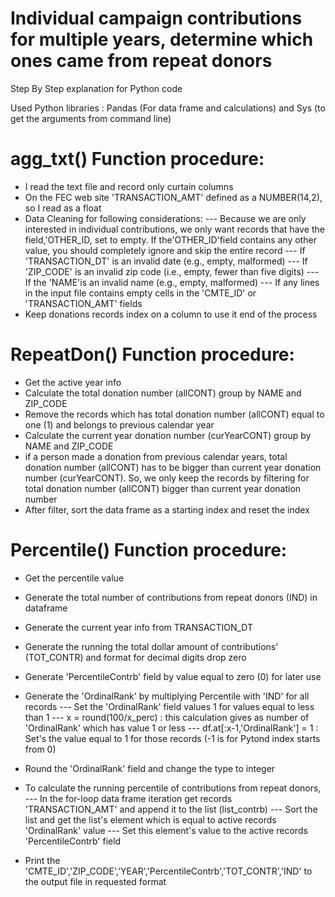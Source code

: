 #  Individual campaign contributions for multiple years, determine which ones came from repeat donors



Step By Step explanation for Python code

Used Python libraries : Pandas (For data frame and calculations) and Sys (to get the arguments from command line)



# agg_txt() Function procedure:
- I read the text file and record only curtain columns      
- On the FEC web site 'TRANSACTION_AMT' defined as a NUMBER(14,2), so I read as a float
- Data Cleaning for following considerations:
--- Because we are only interested in individual contributions, we only want records that have the field,'OTHER_ID, set to empty. If the'OTHER_ID'field contains any other value, you should completely ignore and skip the entire record
--- If 'TRANSACTION_DT' is an invalid date (e.g., empty, malformed)
--- If 'ZIP_CODE' is an invalid zip code (i.e., empty, fewer than five digits)
--- If the 'NAME'is an invalid name (e.g., empty, malformed)
--- If any lines in the input file contains empty cells in the 'CMTE_ID' or 'TRANSACTION_AMT' fields	
- Keep donations records index on a column to use it end of the process



# RepeatDon() Function procedure:
- Get the active year info
- Calculate the total donation number (allCONT) group by NAME and ZIP_CODE
- Remove the records which has total donation number (allCONT) equal to one (1) and belongs to previous calendar year 
- Calculate the current year donation number (curYearCONT) group by NAME and ZIP_CODE
- if a person made a donation from previous calendar years,  total donation number (allCONT) has to be bigger than current year donation number (curYearCONT). So, we only keep the records by filtering for total donation number (allCONT) bigger than current year donation number
- After filter, sort the data frame as a starting index and reset the index

# Percentile() Function procedure:
- Get the percentile value
- Generate the total number of contributions from repeat donors (IND) in dataframe
- Generate the current year info from  TRANSACTION_DT
- Generate the running the total dollar amount of contributions' (TOT_CONTR) and format for decimal digits drop zero
- Generate 'PercentileContrb' field by value equal to zero (0) for later use
- Generate the 'OrdinalRank' by multiplying Percentile with 'IND'  for all records 
--- Set the 'OrdinalRank' field values 1 for values equal to less than 1
--- x = round(100/x_perc)  : this calculation gives as number of 'OrdinalRank' which has value 1 or less
--- df.at[:x-1,'OrdinalRank'] = 1 : Set's the value  equal to 1 for those records (-1 is for Pytond index starts from 0)
- Round the 'OrdinalRank' field and change the type to integer
- To calculate the running percentile of contributions from repeat donors, 
--- In the for-loop data frame iteration get records 'TRANSACTION_AMT' and append it to the list (list_contrb)
--- Sort the list and get the list's element which is equal to active records 'OrdinalRank' value
--- Set this element's value to the active records 'PercentileContrb' field

- Print the 'CMTE_ID','ZIP_CODE','YEAR','PercentileContrb','TOT_CONTR','IND' to the output file in requested format

